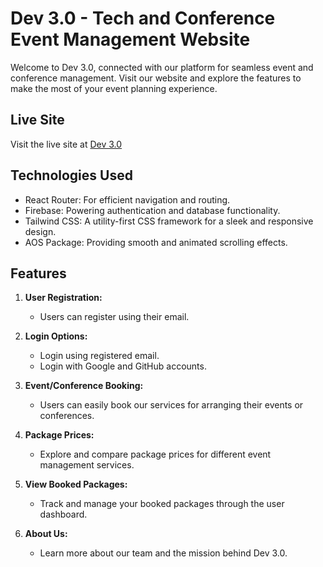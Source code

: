 





# Dev 3.0 - Tech and Conference Event Management Website

Welcome to Dev 3.0, connected with our platform for seamless event and conference management. Visit our website and explore the features to make the most of your event planning experience.

## Live Site
Visit the live site at [Dev 3.0](https://devconf-event-project.web.app/)

## Technologies Used

- React Router: For efficient navigation and routing.
- Firebase: Powering authentication and database functionality.
- Tailwind CSS: A utility-first CSS framework for a sleek and responsive design.
- AOS Package: Providing smooth and animated scrolling effects.


## Features

1. **User Registration:**
   - Users can register using their email.

2. **Login Options:**
   - Login using registered email.
   - Login with Google and GitHub accounts.

3. **Event/Conference Booking:**
   - Users can easily book our services for arranging their events or conferences.

4. **Package Prices:**
   - Explore and compare package prices for different event management services.

5. **View Booked Packages:**
   - Track and manage your booked packages through the user dashboard.

6. **About Us:**
   - Learn more about our team and the mission behind Dev 3.0.




